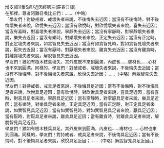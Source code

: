 增支部11集5經/近因經第三(莊春江譯)  
在那裡，尊者阿難召喚比丘們：……（中略）  
「學友們！對破戒者、戒壞失者來說，不後悔失去近因；當沒有不後悔時，對不後悔壞失者來說，欣悅失去近因；當沒有欣悅時，對欣悅壞失者來說，喜失去近因；當沒有喜時，對喜壞失者來說，寧靜失去近因；當沒有寧靜時，對寧靜壞失者來說，樂失去近因；當沒有樂時，對樂壞失者來說，正定失去近因；當沒有正定時，對正定壞失者來說，如實智見失去近因；當沒有如實智見時，對如實智見壞失者來說，厭失去近因；當沒有厭時，對厭壞失者來說，離貪失去近因；當沒有離貪時，對離貪壞失者來說，解脫智見失去近因。  
學友們！猶如有樹木枝葉壞失，其外皮既不來到圓滿，內皮也……膚材也……心材也不來到圓滿。同樣的，學友們！對破戒者、戒壞失者來說，不後悔失去近因；當沒有不後悔時，對不後悔壞失者來說，欣悅失去近因；……（中略）解脫智見失去近因。  
學友們！對持戒者、戒具足者來說，不後悔具足近因；當有不後悔時，對不後悔具足者來說，欣悅具足近因；當有欣悅時，對欣悅具足者來說，喜具足近因；當有喜時，對喜具足者來說，寧靜具足近因；當有寧靜時，對寧靜具足者來說，樂具足近因；當有樂時，對樂具足者來說，正定具足近因；當有正定時，對正定具足者來說，如實智見具足近因；當有如實智見時，對如實智見具足者來說，厭具足近因；當有厭時，對厭具足者來說，離貪具足近因；當有離貪時，對離貪具足者來說，解脫智見具足近因。  
學友們！猶如有樹木枝葉具足，其外皮來到圓滿，內皮也……膚材也……心材也來到圓滿。同樣的，學友們！對持戒者、戒具足者來說，不後悔具足近因；當有不後悔時，對不後悔具足者來說，欣悅具足近因；……（中略）解脫智見具足近因。」  
  
  
